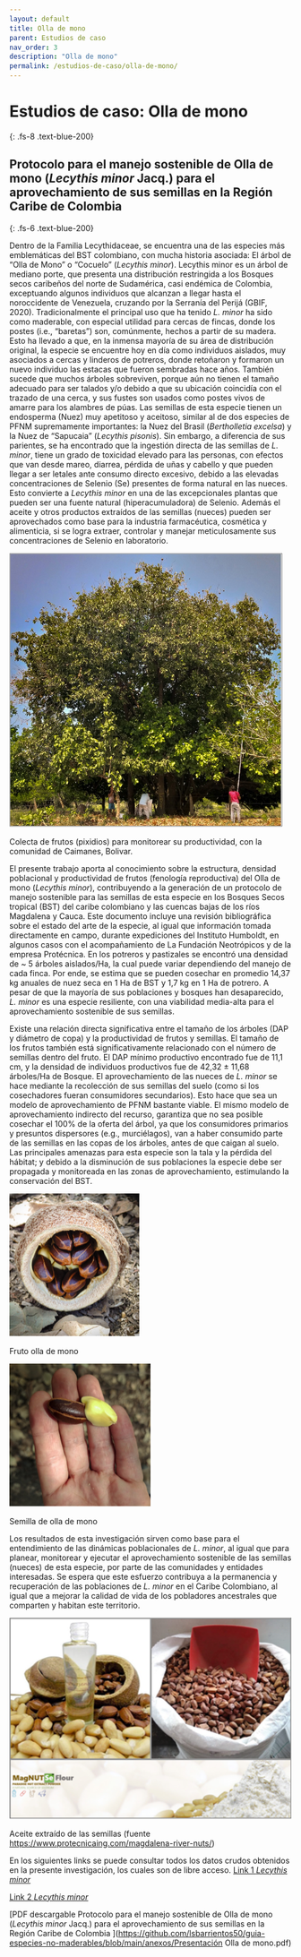 ```yaml
---
layout: default
title: Olla de mono
parent: Estudios de caso
nav_order: 3
description: "Olla de mono"
permalink: /estudios-de-caso/olla-de-mono/
---
```



# Estudios de caso: Olla de mono
{: .fs-8 .text-blue-200}

## Protocolo para el manejo sostenible de Olla de mono (_Lecythis minor_ Jacq.) para el aprovechamiento de sus semillas en la Región Caribe de Colombia 
{: .fs-6 .text-blue-200}

Dentro de la Familia Lecythidaceae, se encuentra una de las especies más emblemáticas del BST colombiano, con mucha historia asociada: El árbol de “Olla de Mono” o “Cocuelo” (_Lecythis minor_). Lecythis minor es un árbol de mediano porte, que presenta una distribución restringida a los Bosques secos caribeños del norte de Sudamérica, casi endémica de Colombia, exceptuando algunos individuos que alcanzan a llegar hasta el noroccidente de Venezuela, cruzando por la Serranía del Perijá (GBIF, 2020). Tradicionalmente el principal uso que ha tenido _L. minor_ ha sido como maderable, con especial utilidad para cercas de fincas, donde los postes (i.e., “baretas”) son, comúnmente, hechos a partir de su madera. Esto ha llevado a que, en la inmensa mayoría de su área de distribución original, la especie se encuentre hoy en día como individuos aislados, muy asociados a cercas y linderos de potreros, donde retoñaron y formaron un nuevo individuo las estacas que fueron sembradas hace años. También sucede que muchos árboles sobreviven, porque aún no tienen el tamaño adecuado para ser talados y/o debido a que su ubicación coincidía con el trazado de una cerca, y sus fustes son usados como postes vivos de amarre para los alambres de púas. Las semillas de esta especie tienen un endosperma (Nuez) muy apetitoso y aceitoso, similar al de dos especies de PFNM supremamente importantes: la Nuez del Brasil (_Bertholletia excelsa_) y la Nuez de “Sapucaia” (_Lecythis pisonis_). Sin embargo, a diferencia de sus parientes, se ha encontrado que la ingestión directa de las semillas de _L. minor_, tiene un grado de toxicidad elevado para las personas, con efectos que van desde mareo, diarrea, pérdida de uñas y cabello y que pueden llegar a ser letales ante consumo directo excesivo, debido a las elevadas concentraciones de Selenio (Se) presentes de forma natural en las nueces. Esto convierte a _Lecythis minor_ en una de las excepcionales plantas que pueden ser una fuente natural (hiperacumuladora) de Selenio. Además el aceite y otros productos extraídos de las semillas (nueces) pueden ser aprovechados como base para la industria farmacéutica, cosmética y alimenticia, si se logra extraer, controlar y manejar meticulosamente sus concentraciones de Selenio en laboratorio. 


![Figura1.](https://raw.githubusercontent.com/lsbarrientos50/guia--especies-no-maderables/main/images/Figura1OllaDeMono.png)

Colecta de frutos (pixidios) para monitorear su productividad, con la comunidad de Caimanes, Bolivar.


El presente trabajo aporta al conocimiento sobre la estructura, densidad poblacional y productividad de frutos (fenología reproductiva) del Olla de mono (_Lecythis minor_), contribuyendo a la generación de un protocolo de manejo sostenible para las semillas de esta especie en los Bosques Secos tropical (BST) del caribe colombiano y las cuencas bajas de los ríos Magdalena y Cauca. Este documento incluye una revisión bibliográfica sobre el estado del arte de la especie, al igual que información tomada directamente en campo, durante expediciones del Instituto Humboldt, en algunos casos con el acompañamiento de La Fundación Neotrópicos y de la empresa Protécnica. 
En los potreros y pastizales se encontró una densidad de ~ 5 árboles aislados/Ha, la cual puede variar dependiendo del manejo de cada finca. Por ende, se estima que se pueden cosechar en promedio 14,37 kg anuales de nuez seca en 1 Ha de BST y 1,7 kg en 1 Ha de potrero. A pesar de que la mayoría de sus poblaciones y bosques han desaparecido, _L. minor_ es una especie resiliente, con una viabilidad media-alta para el aprovechamiento sostenible de sus semillas. 

Existe una relación directa significativa entre el tamaño de los árboles (DAP y diámetro de copa) y la productividad de frutos y semillas. El tamaño de los frutos también está significativamente relacionado con el número de semillas dentro del fruto. El DAP mínimo productivo encontrado fue de 11,1 cm, y la densidad de individuos productivos fue de 42,32 ± 11,68 árboles/Ha de Bosque. 
El aprovechamiento de las nueces de _L. minor_ se hace mediante la recolección de sus semillas del suelo (como si los cosechadores fueran consumidores secundarios). Esto hace que sea un modelo de aprovechamiento de PFNM bastante viable. El mismo modelo de aprovechamiento indirecto del recurso, garantiza que no sea posible cosechar el 100% de la oferta del árbol, ya que los consumidores primarios y presuntos dispersores (e.g., murciélagos), van a haber consumido parte de las semillas en las copas de los árboles, antes de que caigan al suelo. Las principales amenazas para esta especie son la tala y la pérdida del hábitat; y debido a la disminución de sus poblaciones la especie debe ser propagada y monitoreada en las zonas de aprovechamiento, estimulando la conservación del BST. 

![Figura2.](https://raw.githubusercontent.com/lsbarrientos50/guia--especies-no-maderables/main/images/Figura2OllaDeMono.png)

Fruto olla de mono

![Figura3.](https://raw.githubusercontent.com/lsbarrientos50/guia--especies-no-maderables/main/images/Figura3OllaDeMono.png)

Semilla de olla de mono

Los resultados de esta investigación sirven como base para el entendimiento de las dinámicas poblacionales de _L. minor_, al igual que para planear, monitorear y ejecutar el aprovechamiento sostenible de las semillas (nueces) de esta especie, por parte de las comunidades y entidades interesadas. Se espera que este esfuerzo contribuya a la permanencia y recuperación de las poblaciones de _L. minor_ en el Caribe Colombiano, al igual que a mejorar la calidad de vida de los pobladores ancestrales que comparten y habitan este territorio.

![Figura4.](https://raw.githubusercontent.com/lsbarrientos50/guia--especies-no-maderables/main/images/Figura4OllaDeMono.png)

Aceite extraído de las semillas (fuente https://www.protecnicaing.com/magdalena-river-nuts/)


En los siguientes links se puede consultar todos los datos crudos obtenidos en la presente investigación, los cuales son de libre acceso.
[Link 1 _Lecythis minor_](http://i2d.humboldt.org.co/ceiba/resource.do?r=rrbb_lecythisminor_garcero_2020)

[Link 2 _Lecythis minor_](http://ipt.biodiversidad.co/iavh/resource.do?r=rrbb_lecythisminor_garcero_2020)

[PDF descargable Protocolo para el manejo sostenible de Olla de mono (_Lecythis minor_ Jacq.) para el aprovechamiento de sus semillas en la Región Caribe de Colombia ](https://github.com/lsbarrientos50/guia-especies-no-maderables/blob/main/anexos/Presentación Olla de mono.pdf)

